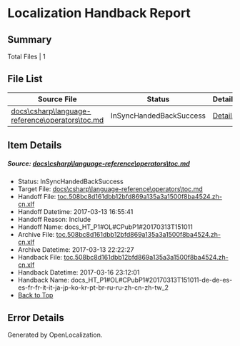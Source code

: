 # <a name='report-top'></a> Localization Handback Report

## Summary
 Total Files | 1

## File List
 Source File | Status | Details 
 ----------- | ------ | ------- 
 [docs\csharp\language-reference\operators\toc.md](https://github.com/dotnet/docs/blob/a06bd2a17f1d6c7308fa6337c866c1ca2e7281c0/docs/csharp/language-reference/operators/toc.md) | InSyncHandedBackSuccess | [Details](#d15667bd55e69fd822684df9a81cc2c996ca039f880)

## Item Details
##### <a name='d15667bd55e69fd822684df9a81cc2c996ca039f880'></a> Source: [docs\csharp\language-reference\operators\toc.md](https://github.com/dotnet/docs/blob/a06bd2a17f1d6c7308fa6337c866c1ca2e7281c0/docs/csharp/language-reference/operators/toc.md)
* Status: InSyncHandedBackSuccess
* Target File: [docs\csharp\language-reference\operators\toc.md](https://github.com/dotnet/docs.zh-cn/blob/5fa1e3169d8ee19cb96a06314eafa0935263664f/docs/csharp/language-reference/operators/toc.md)
* Handoff File: [toc.508bc8d161dbb12bfd869a135a3a1500f8ba4524.zh-cn.xlf](https://github.com/dotnet/docs.handoff/blob/5537717c973dd26104acd387b7c9e649fcff49fa/ol-handoff/dotnet/docs.zh-cn/master/p1-ht/toc.508bc8d161dbb12bfd869a135a3a1500f8ba4524.zh-cn.xlf)
* Handoff Datetime: 2017-03-13 16:55:41
* Handoff Reason: Include
* Handoff Name: docs_HT_P1#OL#CPubP1#20170313T151011
* Archive File: [toc.508bc8d161dbb12bfd869a135a3a1500f8ba4524.zh-cn.xlf](https://github.com/dotnet/docs.handoff/blob/72976b6f6bfee3385746079f78843f9dce0b7c61/ol-archive/dotnet/docs.zh-cn/master/p1-ht/toc.508bc8d161dbb12bfd869a135a3a1500f8ba4524.zh-cn.xlf)
* Archive Datetime: 2017-03-13 22:22:27
* Handback File: [toc.508bc8d161dbb12bfd869a135a3a1500f8ba4524.zh-cn.xlf](https://github.com/dotnet/docs.handback/blob/b4039299046e1989b2c9ad7448087c5746c5e90b/ol-handback/dotnet/docs.zh-cn/master/p1-ht/toc.508bc8d161dbb12bfd869a135a3a1500f8ba4524.zh-cn.xlf)
* Handback Datetime: 2017-03-16 23:12:01
* Handback Name: docs_HT_P1#OL#CPubP1#20170313T151011-de-de-es-es-fr-fr-it-it-ja-jp-ko-kr-pt-br-ru-ru-zh-cn-zh-tw_2
* [Back to Top](#report-top)


## Error Details

Generated by OpenLocalization.
